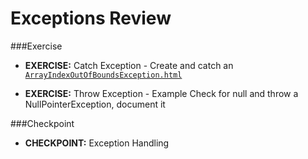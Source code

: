 # Exceptions Review

###Exercise
* __EXERCISE:__ Catch Exception - Create and catch an [``ArrayIndexOutOfBoundsException.html``](http://docs.oracle.com/javase/6/docs/api/java/lang/ArrayIndexOutOfBoundsException.html)

* __EXERCISE:__ Throw Exception - Example Check for null and throw a NullPointerException, document it

###Checkpoint
* __CHECKPOINT:__ Exception Handling

